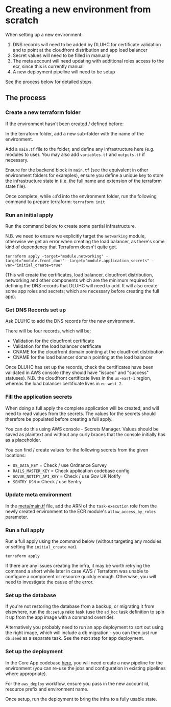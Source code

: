 # Creating a new environment from scratch

When setting up a new environment:
1. DNS records will need to be added by DLUHC for certificate validation and to point at the cloudfront distribution and 
app load balancer
2. Secret values will need to be filled in manually
3. The meta account will need updating with additional roles access to the ecr, since this is currently manual
4. A new deployment pipeline will need to be setup

See the process below for detailed steps.

## The process

### Create a new terraform folder

If the environment hasn't been created / defined before:

In the terraform folder, add a new sub-folder with the name of the environment.

Add a `main.tf` file to the folder, and define any infrastructure here (e.g. modules to use). You may also add 
`variables.tf` and `outputs.tf` if necessary.

Ensure for the backend block in `main.tf` (see the equivalent in other environment folders for examples), ensure you 
define a unique key to store the infrastructure state in (i.e. the full name and extension of the terraform state file). 

Once complete, while `cd`'d into the environment folder, run the following command to prepare terraform:
```terraform init```

### Run an initial apply

Run the command below to create some partial infrastructure. 

N.B. we need to ensure we explicitly target the `networking` module, otherwise we get an error when creating the load 
balancer, as there's some kind of dependency that Terraform doesn't quite get.

```terraform apply -target="module.networking" -target="module.front_door" -target="module.application_secrets" -var="initial_create=true"```

(This will create the certificates, load balancer, cloudfront distribution, networking and other components which are 
the minimum required for defining the DNS records that DLUHC will need to add. It will also create some app roles and 
secrets; which are necessary before creating the full app).

### Get DNS Records set up

Ask DLUHC to add the DNS records for the new environment.

There will be four records, which will be;
* Validation for the cloudfront certificate
* Validation for the load balancer certificate
* CNAME for the cloudfront domain pointing at the cloudfront distribution
* CNAME for the load balancer domain pointing at the load balancer

Once DLUHC has set up the records, check the certificates have been validated in AWS console (they should have "issued" 
and "success" statuses). N.B. the cloudfront certificate lives in the `us-east-1` region, whereas the load balancer 
certificate lives in `eu-west-2`.

### Fill the application secrets

When doing a full apply the complete application will be created, and will need to read values from the secrets. 
The values for the secrets should therefore be populated before creating a full apply.

You can do this using AWS console - Secrets Manager. Values should be saved as plaintext and without any curly braces 
that the console initially has as a placeholder.

You can find / create values for the following secrets from the given locations:
* `OS_DATA_KEY` = Check / use Ordnance Survey
* `RAILS_MASTER_KEY` = Check application codebase config
* `GOVUK_NOTIFY_API_KEY` = Check / use Gov UK Notify
* `SENTRY_DSN` = Check / use Sentry

### Update meta environment

In the [meta/main.tf](../terraform/meta/main.tf) file, add the ARN of the `task-execution` role from the newly created 
environment to the ECR module's `allow_access_by_roles` parameter.

### Run a full apply

Run a full apply using the command below (without targeting any modules or setting the `initial_create` var).

```terraform apply```

If there are any issues creating the infra, it may be worth retrying the command a short while later in case AWS / Terraform
was unable to configure a component or resource quickly enough. Otherwise, you will need to investigate the cause of the
error.

### Set up the database

If you're not restoring the database from a backup, or migrating it from elsewhere, run the `db:setup` rake task (use 
the `ad_hoc` task definition to spin it up from the app image with a command override).

Alternatively you probably need to run an app deployment to sort out using the right image, which will include a db 
migration - you can then just run `db:seed` as a separate task. See the next step for app deployment.

### Set up the deployment

In the Core App codebase [here](https://github.com/communitiesuk/submit-social-housing-lettings-and-sales-data), you 
will need create a new pipeline for the environment (you can re-use the jobs and configuration in existing pipelines where 
appropriate).

For the `aws_deploy` workflow, ensure you pass in the new account id, resource prefix and environment name.

Once setup, run the deployment to bring the infra to a fully usable state.